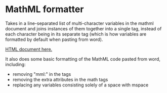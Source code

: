 # MathML formatter
Takes in a line-separated list of multi-character variables in the mathml document and joins instances of them together into a single <mi> tag, instead of each character being in its separate <mi> tag (which is how variables are formatted by default when pasting from word).

[HTML document here.](mathml.html)

It also does some basic formatting of the MathML code pasted from word, including:
- removing "mml:" in the tags
- removing the extra attributes in the math tags
- replacing any variables consisting solely of a space with mspace
